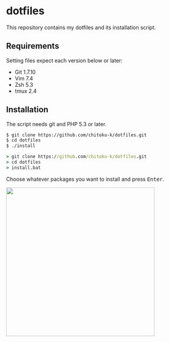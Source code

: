 # dotfiles

This repository contains my dotfiles and its installation script.

## Requirements

Setting files expect each version below or later:

- Git 1.7.10
- Vim 7.4
- Zsh 5.3
- tmux 2.4

## Installation

The script needs git and PHP 5.3 or later.

```sh
$ git clone https://github.com/chitoku-k/dotfiles.git
$ cd dotfiles
$ ./install
```

```bat
> git clone https://github.com/chitoku-k/dotfiles.git
> cd dotfiles
> install.bat
```

Choose whatever packages you want to install and press <kbd>Enter</kbd>.

<img src="https://raw.githubusercontent.com/wiki/chitoku-k/dotfiles/installer.gif" alt="" width="400">
